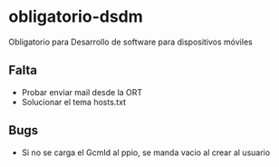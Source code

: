 obligatorio-dsdm
================

Obligatorio para Desarrollo de software para dispositivos móviles

## Falta
- Probar enviar mail desde la ORT
- Solucionar el tema hosts.txt

## Bugs
- Si no se carga el GcmId al ppio, se manda vacio al crear al usuario
